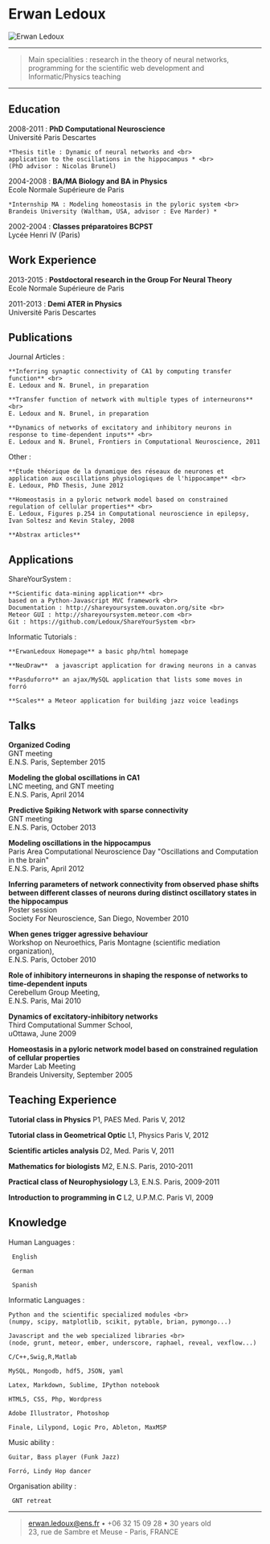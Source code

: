 Erwan Ledoux
============

![](https://shareyoursystem.ouvaton.org/ErwanPicture.jpg "Erwan Ledoux")

----

 
>   Main specialities : research in the theory 
>   of neural networks, programming for the scientific 
>   web development and Informatic/Physics teaching

----



Education
---------

2008-2011
:   **PhD Computational Neuroscience** <br>
     Université Paris Descartes

    *Thesis title : Dynamic of neural networks and <br>
    application to the oscillations in the hippocampus * <br>
    (PhD advisor : Nicolas Brunel)

2004-2008
:   **BA/MA Biology and BA in Physics** <br>
    Ecole Normale Supérieure de Paris

    *Internship MA : Modeling homeostasis in the pyloric system <br>
    Brandeis University (Waltham, USA, advisor : Eve Marder) *

2002-2004
:   **Classes préparatoires BCPST** <br>
    Lycée Henri IV (Paris)


Work Experience
----------

2013-2015 
:    **Postdoctoral research in the Group For Neural Theory** <br>
     Ecole Normale Supérieure de Paris

2011-2013
:    **Demi ATER in Physics** <br>
     Université Paris Descartes

Publications 
--------------------

Journal Articles
:    
    
    **Inferring synaptic connectivity of CA1 by computing transfer function** <br>
    E. Ledoux and N. Brunel, in preparation 

    **Transfer function of network with multiple types of interneurons** <br>
    E. Ledoux and N. Brunel, in preparation 
 
    **Dynamics of networks of excitatory and inhibitory neurons in response to time-dependent inputs** <br>
    E. Ledoux and N. Brunel, Frontiers in Computational Neuroscience, 2011 

Other
:    
       
    **Étude théorique de la dynamique des réseaux de neurones et application aux oscillations physiologiques de l'hippocampe** <br>
    E. Ledoux, PhD Thesis, June 2012 

    **Homeostasis in a pyloric network model based on constrained regulation of cellular properties** <br>
    E. Ledoux, Figures p.254 in Computational neuroscience in epilepsy, Ivan Soltesz and Kevin Staley, 2008 

    **Abstrax articles**

Applications
--------------------

ShareYourSystem
:    

    **Scientific data-mining application** <br> 
    based on a Python-Javascript MVC framework <br>
    Documentation : http://shareyoursystem.ouvaton.org/site <br>
    Meteor GUI : http://shareyoursystem.meteor.com <br>
    Git : https://github.com/Ledoux/ShareYourSystem <br>

Informatic Tutorials 
:    
      
    **ErwanLedoux Homepage** a basic php/html homepage 
  
    **NeuDraw**  a javascript application for drawing neurons in a canvas
  
    **Pasduforro** an ajax/MySQL application that lists some moves in forró
  
    **Scales** a Meteor application for building jazz voice leadings

Talks
--------------------

**Organized Coding** <br>
GNT meeting  <br>
E.N.S. Paris, September 2015 

**Modeling the global oscillations in CA1** <br>
LNC meeting, and GNT meeting  <br>
E.N.S. Paris, April 2014 

**Predictive Spiking Network with sparse connectivity** <br>
GNT meeting  <br>
E.N.S. Paris, October 2013 

**Modeling oscillations in the hippocampus** <br>
Paris Area Computational Neuroscience Day 
"Oscillations and Computation in the brain" <br>
E.N.S. Paris, April 2012 

**Inferring parameters of network connectivity from observed phase shifts between different classes of neurons during distinct oscillatory states in the hippocampus** <br>
Poster session  <br>
Society For Neuroscience, San Diego, November 2010 

**When genes trigger agressive behaviour** <br>
Workshop on Neuroethics, Paris Montagne (scientific mediation organization), <br>
E.N.S. Paris, October 2010 

**Role of inhibitory interneurons in shaping the response of networks to time-dependent inputs** <br>
Cerebellum Group Meeting, <br>
E.N.S. Paris, Mai 2010 

**Dynamics of excitatory-inhibitory networks** <br>
Third Computational Summer School, <br>
uOttawa, June 2009 

**Homeostasis in a pyloric network model based on constrained regulation of cellular properties** <br>
Marder Lab Meeting <br>
Brandeis University, September 2005 

Teaching Experience
--------------------

**Tutorial class in Physics**
  P1, PAES Med. Paris V, 2012 

**Tutorial class in Geometrical Optic**
  L1, Physics Paris V, 2012 

**Scientific articles analysis**
  D2, Med. Paris V, 2011 

**Mathematics for biologists**
  M2, E.N.S. Paris, 2010-2011

**Practical class of Neurophysiology** 
  L3, E.N.S. Paris, 2009-2011 

**Introduction to programming in C** 
  L2, U.P.M.C. Paris VI, 2009 

Knowledge
----------------------------------------

Human Languages
:    

     English

     German

     Spanish


Informatic Languages
:    

    Python and the scientific specialized modules <br>
    (numpy, scipy, matplotlib, scikit, pytable, brian, pymongo...)
  
    Javascript and the web specialized libraries <br>
    (node, grunt, meteor, ember, underscore, raphael, reveal, vexflow...)
  
    C/C++,Swig,R,Matlab
  
    MySQL, Mongodb, hdf5, JSON, yaml 
  
    Latex, Markdown, Sublime, IPython notebook

    HTML5, CSS, Php, Wordpress

    Adobe Illustrator, Photoshop
  
    Finale, Lilypond, Logic Pro, Ableton, MaxMSP

Music ability
:    

    Guitar, Bass player (Funk Jazz)

    Forró, Lindy Hop dancer

Organisation ability
:    

     GNT retreat

----

> <erwan.ledoux@ens.fr> • +06 32 15 09 28 • 30 years old\
> 23, rue de Sambre et Meuse - Paris, FRANCE
